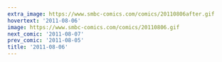 ```yaml
---
extra_image: https://www.smbc-comics.com/comics/20110806after.gif
hovertext: '2011-08-06'
image: https://www.smbc-comics.com/comics/20110806.gif
next_comic: '2011-08-07'
prev_comic: '2011-08-05'
title: '2011-08-06'
---
```



